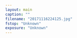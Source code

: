 ```yaml
---
layout: main
caption: ""
filename: "20171116224125.jpg"
fstop: "Unknown"
exposure: "Unknown"
---
```

